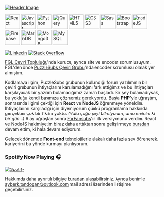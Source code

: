 [![Header Image](https://i.imgur.com/8dlxJx5.gif)](https://ayberktandogan.github.io/)

<img height="48" width="48" src="https://cdn.jsdelivr.net/npm/simple-icons@v3/icons/react.svg" alt="React" title="React"/> <img height="48" width="48" src="https://cdn.jsdelivr.net/npm/simple-icons@v3/icons/javascript.svg" alt="Javascript" title="Javascript" /> <img height="48" width="48" src="https://cdn.jsdelivr.net/npm/simple-icons@v3/icons/python.svg" alt="Python" title="Python" /> <img height="48" width="48" src="https://cdn.jsdelivr.net/npm/simple-icons@v3/icons/jquery.svg" alt="jQuery" title="jQuery" /> <img height="48" width="48" src="https://cdn.jsdelivr.net/npm/simple-icons@v3/icons/html5.svg" alt="HTML5" title="HTML5" /> <img height="48" width="48" src="https://cdn.jsdelivr.net/npm/simple-icons@v3/icons/css3.svg" alt="CSS3" title="CSS3" /> <img height="48" width="48" src="https://cdn.jsdelivr.net/npm/simple-icons@v3/icons/sass.svg" alt="Sass" title="Sass" /> <img height="48" width="48" src="https://cdn.jsdelivr.net/npm/simple-icons@v3/icons/bootstrap.svg" alt="Bootstrap" title="Bootstrap" /> <img height="48" width="48" src="https://cdn.jsdelivr.net/npm/simple-icons@v3/icons/node-dot-js.svg" alt="nodeJS" title="nodeJS" /> <img height="48" width="48" src="https://cdn.jsdelivr.net/npm/simple-icons@v3/icons/firebase.svg" alt="Firebase" title="Firebase" /> <img height="48" width="48" src="https://cdn.jsdelivr.net/npm/simple-icons@v3/icons/mariadb.svg" alt="MariaDB" title="MariaDB" />  <img height="48" width="48" src="https://cdn.jsdelivr.net/npm/simple-icons@v3/icons/mongodb.svg" alt="MongoDB" title="MongoDB" /> <img height="48" width="48" src="https://cdn.jsdelivr.net/npm/simple-icons@v3/icons/mysql.svg" alt="MySQL" title="MySQL" />

[![LinkedIn](https://img.shields.io/badge/linkedin-%230077B5.svg?&style=for-the-badge&logo=linkedin&logoColor=white)](https://www.linkedin.com/in/ayberk-tandogan/) [![Stack Overflow](https://img.shields.io/badge/stackoverflow-%23F48024.svg?&style=for-the-badge&logo=stackoverflow&logoColor=white)](https://stackoverflow.com/users/13009248/ayberk-tando%c4%9fan)


[FGL Çeviri Topluluğu](https://fgl.moe)'nda kurucu, ayrıca site ve encoder sorumlusuyum. FGL'den önce [PuzzleSubs Çeviri Grubu](https://puzzlesubs.com)'nda encoder sorumlusu olarak yer almıştım.

Kodlamaya ilgim, PuzzleSubs grubunun kullandığı forum yazılımının bir çeviri grubunun ihtiyaçlarını karşılamadığını fark ettiğimiz ve bu ihtiyaçları karşılayacak bir yazılım bulamadığımız zaman başladı. Bir şey bulamadıysak, bu yokluğu kendi başımıza çözmemiz gerekiyordu. Başta **PHP**'yle uğraştım, sonrasında ilgimi çektiği için **React** ve **NodeJS** öğrenmeye yöneldim. İhtiyaçlarımı karşıladığı için diyemiyorum çünkü programlama hakkında gerçekten çok bir fikrim yoktu. *(Hala çoğu şeyi bilmiyorum, ama eminim ki bir gün...)* 6 ay uğraştan sonra [ForFansubs](https://github.com/ForFansubs)'ın ilk versiyonunu verdim. React ve NodeJS hakimiyetim biraz daha arttıktan sonra geliştirmeye [buradan](https://github.com/ForFansubs) devam ettim, ki hala devam ediyorum.

Gelecek dönemde **Front-end** teknolojilerle alakalı daha fazla şey öğrenerek, kariyerimi bu yönde kurmayı planlıyorum.

### Spotify Now Playing 🎧
[![Spotify](https://spotify-now-playing-github-sigma.vercel.app/api/spotify)](https://open.spotify.com/user/c2048zqfp6fpakwa4wtoyjege)

Hakkımda daha ayrıntılı bilgiye [buradan](https://ayberktandogan.github.io/) ulaşabilirsiniz. Ayrıca benimle ayberk.tandogan@outlook.com mail adresi üzerinden iletişime geçebilirsiniz.
